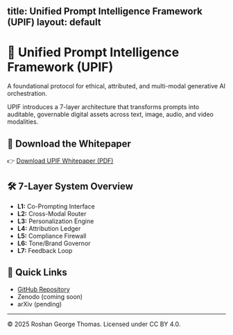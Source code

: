 title: Unified Prompt Intelligence Framework (UPIF)
layout: default
---

# 🧠 Unified Prompt Intelligence Framework (UPIF)

A foundational protocol for ethical, attributed, and multi-modal generative AI orchestration.

UPIF introduces a 7-layer architecture that transforms prompts into auditable, governable digital assets across text, image, audio, and video modalities.

## 📄 Download the Whitepaper
👉 [Download UPIF Whitepaper (PDF)](https://github.com/rgthomas007/upif-protocol/blob/main/UPIF_Whitepaper.pdf)

## 🛠 7-Layer System Overview
- **L1:** Co-Prompting Interface
- **L2:** Cross-Modal Router
- **L3:** Personalization Engine
- **L4:** Attribution Ledger
- **L5:** Compliance Firewall
- **L6:** Tone/Brand Governor
- **L7:** Feedback Loop

## 🔗 Quick Links
- [GitHub Repository](https://github.com/rgthomas007/upif-protocol)
- Zenodo (coming soon)
- arXiv (pending)

---
© 2025 Roshan George Thomas. Licensed under CC BY 4.0.
